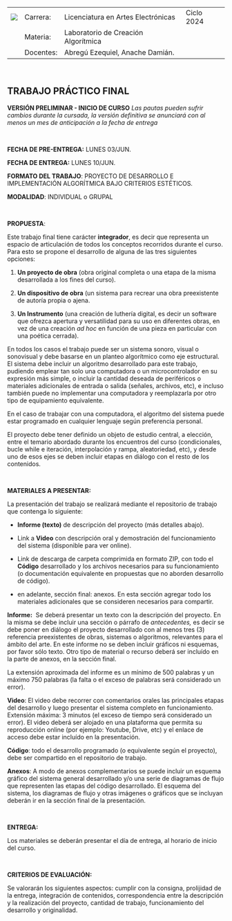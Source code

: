 |                                                                                                                                                                                                          |           |                                     |            |
| -------------------------------------------------------------------------------------------------------------------------------------------------------------------------------------------------------- | --------- | ----------------------------------- | ---------- |
| ****![](https://lh7-us.googleusercontent.com/a4PXF8bYldo1tMW3y1ZTncgNaazBssoYO66jyuDfrs7lL5GDeNI25V3U3Qqc7FiWPXEJg4PqZV-9pbdfkLxztOXN7FjYx2eJpI61UZ6nQu4mnKMhA8SU59jxjhDGBw1KvY0wAvNyLty9yDhZkiXcIg)**** | Carrera:  | Licenciatura en Artes Electrónicas  | Ciclo 2024 |
|                                                                                                                                                                                                          | Materia:  | Laboratorio de Creación Algorítmica |            |
|                                                                                                                                                                                                          | Docentes: | Abregú Ezequiel, Anache Damián.     |            |

&nbsp;

## **TRABAJO PRÁCTICO FINAL** 

**VERSIÓN PRELIMINAR - INICIO DE CURSO**
_Las pautas pueden sufrir cambios durante la cursada, la versión definitiva se anunciará con al menos un mes de anticipación a la fecha de entrega_

&nbsp;

**FECHA DE PRE-ENTREGA:** LUNES 03/JUN.

**FECHA DE ENTREGA:** LUNES 10/JUN.

**FORMATO DEL TRABAJO**: PROYECTO DE DESARROLLO E IMPLEMENTACIÓN ALGORÍTMICA BAJO CRITERIOS ESTÉTICOS. 

**MODALIDAD**: INDIVIDUAL o GRUPAL

&nbsp;

**PROPUESTA**: 

Este trabajo final tiene carácter **integrador**, es decir que representa un espacio de articulación de todos los conceptos recorridos durante el curso. Para esto se propone el desarrollo de alguna de las tres siguientes opciones:

1. **Un proyecto de obra** (obra original completa o una etapa de la misma desarrollada a los fines del curso).

2. **Un dispositivo de obra** (un sistema para recrear una obra preexistente de autoría propia o ajena. 

3. **Un Instrumento** (una creación de luthería digital, es decir un software que ofrezca apertura y versatilidad para su uso en diferentes obras, en vez de una creación _ad hoc_ en función de una pieza en particular con una poética cerrada).

En todos los casos el trabajo puede ser un sistema sonoro, visual o sonovisual y debe basarse en un planteo algorítmico como eje estructural. El sistema debe incluir un algoritmo desarrollado para este trabajo, pudiendo emplear tan solo una computadora o un microcontrolador en su expresión más simple, o incluir la cantidad deseada de periféricos o materiales adicionales de entrada o salida (señales, archivos, etc), e incluso también puede no implementar una computadora y reemplazarla por otro tipo de equipamiento equivalente.

En el caso de trabajar con una computadora, el algoritmo del sistema puede estar programado en cualquier lenguaje según preferencia personal. 

El proyecto debe tener definido un objeto de estudio central, a elección, entre el temario abordado durante los encuentros del curso (condicionales, bucle while e iteración, interpolación y rampa, aleatoriedad, etc), y desde uno de esos ejes se deben incluir etapas en diálogo con el resto de los contenidos.

&nbsp;

**MATERIALES A PRESENTAR:**

La presentación del trabajo se realizará mediante el repositorio de trabajo que contenga lo siguiente:

- **Informe (texto)** de descripción del proyecto (más detalles abajo).

- Link a **Video** con descripción oral y demostración del funcionamiento del sistema (disponible para ver online).

- Link de descarga de carpeta comprimida en formato ZIP, con todo el **Código** desarrollado y los archivos necesarios para su funcionamiento (o documentación equivalente en propuestas que no aborden desarrollo de código). 

- en adelante, sección final: anexos. En esta sección agregar todo los materiales adicionales que se consideren necesarios para compartir.

**Informe:**  Se deberá presentar un texto con la descripción del proyecto. En la misma se debe incluir una sección o párrafo de _antecedentes,_ es decir se debe poner en diálogo el proyecto desarrollado con al menos tres (3) referencia preexistentes de obras, sistemas o algoritmos, relevantes para el ámbito del arte. En este informe no se deben incluir gráficos ni esquemas, por favor sólo texto. Otro tipo de material o recurso deberá ser incluído en la parte de anexos, en la sección final.

La extensión aproximada del informe es un mínimo de 500 palabras y un máximo 750 palabras (la falta o el exceso de palabras será considerado un error).

**Video**: El video debe recorrer con comentarios orales las principales etapas del desarrollo y luego presentar el sistema completo en funcionamiento. Extensión máxima: 3 minutos (el exceso de tiempo será considerado un error). El video deberá ser alojado en una plataforma que permita su reproducción online (por ejemplo: Youtube, Drive, etc) y el enlace de acceso debe estar incluído en la presentación.

**Código**: todo el desarrollo programado (o equivalente según el proyecto), debe ser compartido en el repositorio de trabajo.

**Anexos**: A modo de anexos complementarios se puede incluir un esquema gráfico del sistema general desarrollado y/o una serie de diagramas de flujo que representen las etapas del código desarrollado. El esquema del sistema, los diagramas de flujo y otras imágenes o gráficos que se incluyan deberán ir en la sección final de la presentación.

&nbsp;

**ENTREGA:**

Los materiales se deberán presentar el día de entrega, al horario de inicio del curso.

&nbsp;

**CRITERIOS DE EVALUACIÓN:**

Se valorarán los siguientes aspectos: cumplir con la consigna, prolijidad de la entrega, integración de contenidos, correspondencia entre la descripción y la realización del proyecto, cantidad de trabajo, funcionamiento del desarrollo y originalidad. 
